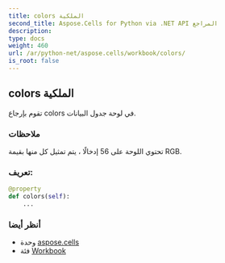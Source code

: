 ```yaml
---
title: colors الملكية
second_title: Aspose.Cells for Python via .NET API المراجع
description:
type: docs
weight: 460
url: /ar/python-net/aspose.cells/workbook/colors/
is_root: false
---
```

##  colors الملكية

تقوم بإرجاع colors في لوحة جدول البيانات.

###  ملاحظات

تحتوي اللوحة على 56 إدخالًا ، يتم تمثيل كل منها بقيمة RGB.
###  تعريف:
```python
@property
def colors(self):
    ...
```

###  أنظر أيضا
* وحدة [aspose.cells](../../)
* فئة [Workbook](/cells/ar/python-net/aspose.cells/workbook)
